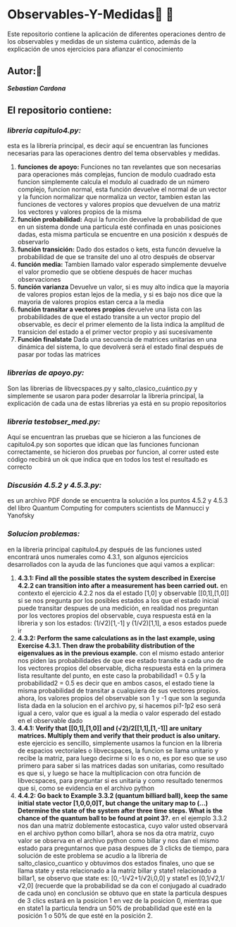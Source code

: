# Observables-Y-Medidas📐 👀
Este repositorio contiene la aplicación de diferentes operaciones dentro de los observables y medidas de un sistema cuántico, además de la explicación de unos ejercicios para afianzar el conocimiento
## Autor:👨‍
***Sebastian Cardona***

## El repositorio contiene: 

### ***libreria capitulo4.py:***
esta es la librería principal, es decir aquí se encuentran las funciones necesarias para las operaciones dentro del tema observables y medidas. 
1. **funciones de apoyo:**
Funciones no tan revelantes que son necesarias para operaciones más complejas, funcion de modulo cuadrado esta funcion simplemente calcula el modulo al cuadrado de un número complejo, funcion normal, esta función devuelve el normal de un vector y la funcion normalizar que normaliza un vector, tambien estan las funciones de vectores y valores propios que devuelven de una matriz los vectores y valores propios de la misma
2. **función probabilidad:**
Aqui la función devuelve la probabilidad de que en un sistema donde una particula esté confinada en unas posiciones dadas, esta misma particula se encuentre en una posición x después de observarlo
3. **función transición:**
Dado dos estados o kets, esta funcón devuelve la probabilidad de que se transite del uno al otro después de observar
4. **función media:**
Tambien llamado valor esperado simplemente devuelve el valor promedio que se obtiene después de hacer muchas observaciones
5. **función varianza**
Devuelve un valor, si es muy alto indica que la mayoria de valores propios estan lejos de la media, y si es bajo nos dice que la mayoria de valores propios estan cerca a la media
6. **función transitar a vectores propios**
devuelve una lista con las probabilidades de que el estado transite a un vector propio del observable, es decir el primer elemento de la lista indica la amplitud de transicion del estado a el primer vector propio y asi sucesivamente
7. **Función finalstate**
Dada una secuencia de matrices unitarias en una dinámica del sistema, lo que devolverá será el estado final después de pasar por todas las matrices
### ***librerias de apoyo.py:***
Son las librerias de libvecspaces.py y salto_clasico_cuántico.py y simplemente se usaron para poder desarrolar la libreria principal, la explicación de cada una de estas librerias ya está en su propio repositorios
### ***libreria testobser_med.py:***
Aquí se encuentran las pruebas que se hicieron a las funciones de capitulo4.py son soportes que idican que las funciones funcionan correctamente, se hicieron dos pruebas por funcion, al correr usted este código recibirá un ok que indica que en todos los test el resultado es correcto
### ***Discusión 4.5.2 y 4.5.3.py:***
es un archivo PDF donde se encuentra la solución a los puntos 4.5.2 y 4.5.3 del libro Quantum Computing for computers scientists de Mannucci y Yanofsky
### ***Solucion problemas:***
en la libreria principal capitulo4.py después de las funciones usted encontrará unos numerales como 4.3.1, son algunos ejercicios desarrollados con la ayuda de las funciones que aqui vamos a explicar:
1. **4.3.1:  Find all the possible states the system described in Exercise 4.2.2 can transition into after a measurement has been carried out.**
en contexto el ejercicio 4.2.2 nos da el estado [1,0] y observable [[0,1],[1,0]] si se nos pregunta por los posibles estados a los que el estado inicial puede transitar despues de una medición, en realidad nos preguntan por los vectores propios del observable, cuya respuesta está en la libreria y son los estados: (1/√2)[1,-1] y (1/√2)[1,1], a esos estados puede ir
2. **4.3.2:  Perform the same calculations as in the last example, using Exercise 4.3.1. Then draw the probability distribution of the eigenvalues as in the previous example.**
con el mismo estado anterior nos piden las probabilidades de que ese estado transite a cada uno de los vectores propios del observable, dicha respuesta está en la primera lista resultante del punto, en este caso la probabilidad1 = 0.5 y la probabilidad2 = 0.5 es decir que en ambos casos, el estado tiene la misma probabilidad de transitar a cualquiera de sus vectores propios. ahora, los valores propios del observable son 1 y -1 que son la segunda lista dada en la solucion en el archivo py, si hacemos pi*1-1*p2 eso será igual a cero, valor que es igual a la media o valor esperado del estado en el observable dado
3. **4.4.1: Verify that [[0,1],[1,0]] and (√2)/2[[1,1],[1,-1]] are unitary matrices. Multiply them and verify that their product is also unitary.**
este ejercicio es sencillo, simplemente usamos la funcion en la libreria de espacios vectoriales o libvecspaces, la funcion se llama unitario y recibe la matriz, para luego decirme si lo es o no, es por eso que se uso primero para saber si las matrices dadas son unitarias, como resultado es que si, y luego se hace la multiplicacion con otra función de libvecspaces, para preguntar si es unitaria y como resultado tenermos que si, como se evidencia en el archivo python
4. **4.4.2: Go back to Example 3.3.2 (quantum billiard ball), keep the same initial state vector [1,0,0,0]T, but change the unitary map to (...) Determine the state of the system after three time steps. What is the chance of the quantum ball to be found at point 3?.**
en el ejemplo 3.3.2 nos dan una matriz doblemente estocastica, cuyo valor usted observará en el archivo python como billar1, ahora se nos da otra matriz, cuyo valor se observa en el archivo python como billar y nos dan el mismo estado para preguntarnos que pasa despues de 3 clicks de tiempo, para solución de este problema se acudio a la libreria de salto_clasico_cuantico y obtuvimos dos estados finales, uno que se llama state y esta relacionado a la matriz billar y state1 relacionado a billar1, se observo que state es: [0,-1/√2+1/√2i,0,0] y state1 es [0,1/√2,1/√2,0] (recuerde que la probabilidad se da con el conjugado al cuadrado de cada uno) en conclusión se obtuvo que en state la particula despues de 3 clics estará en la posicion 1 en vez de la posicion 0, mientras que en state1 la particula tendra un 50% de probabilidad que esté en la posición 1 o 50% de que esté en la posición 2.
